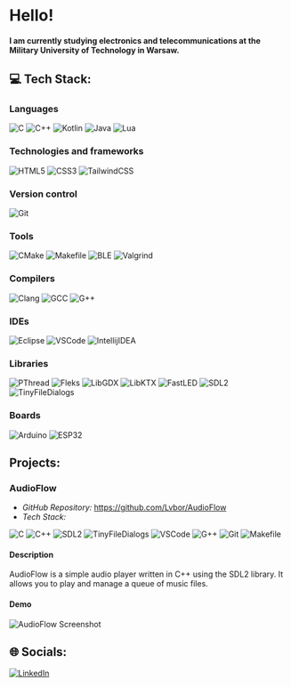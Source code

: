 # Hello!
#### I am currently studying electronics and telecommunications at the Military University of Technology in Warsaw. 
## 💻 Tech Stack:
### Languages
![C](https://img.shields.io/badge/c-%2300599C.svg?style=for-the-badge&logo=c&logoColor=white) 
![C++](https://img.shields.io/badge/c++-%2300599C.svg?style=for-the-badge&logo=c%2B%2B&logoColor=white) 
![Kotlin](https://img.shields.io/badge/kotlin-%230095D5.svg?style=for-the-badge&logo=kotlin&logoColor=white) 
![Java](https://img.shields.io/badge/java-%23ED8B00.svg?style=for-the-badge&logo=java&logoColor=white) 
![Lua](https://img.shields.io/badge/lua-%232C2D72.svg?style=for-the-badge&logo=lua&logoColor=white)

### Technologies and frameworks
![HTML5](https://img.shields.io/badge/html5-%23E34F26.svg?style=for-the-badge&logo=html5&logoColor=white) ![CSS3](https://img.shields.io/badge/css3-%231572B6.svg?style=for-the-badge&logo=css3&logoColor=white) ![TailwindCSS](https://img.shields.io/badge/tailwindcss-%2338B2AC.svg?style=for-the-badge&logo=tailwind-css&logoColor=white) 

### Version control
![Git](https://img.shields.io/badge/git-%23FF0000.svg?style=for-the-badge&logo=git&logoColor=white)

### Tools 
![CMake](https://img.shields.io/badge/CMake-%23008FBA.svg?style=for-the-badge&logo=cmake&logoColor=white) ![Makefile](https://img.shields.io/badge/makefile-ffa500?style=for-the-badge)  ![BLE](https://img.shields.io/badge/BLE-%23190094.svg?style=for-the-badge&logo=bluetooth&logoColor=white)  ![Valgrind](https://img.shields.io/badge/Valgrind-008000?style=for-the-badge)

### Compilers 
![Clang](https://img.shields.io/badge/clang-2B7489?style=for-the-badge) ![GCC](https://img.shields.io/badge/gcc-CD853F?style=for-the-badge) ![G++](https://img.shields.io/badge/g++-CD853F?style=for-the-badge)

### IDEs
![Eclipse](https://img.shields.io/badge/eclipse-%23190094.svg?style=for-the-badge&logo=eclipse&logoColor=white) ![VSCode](https://img.shields.io/badge/VSCode-007ACC?style=for-the-badge) ![IntellijIDEA](https://img.shields.io/badge/intellij_idea-000000?style=for-the-badge)

### Libraries
![PThread](https://img.shields.io/badge/pthread-222222?style=for-the-badge) ![Fleks](https://img.shields.io/badge/Fleks-999900?style=for-the-badge) ![LibGDX](https://img.shields.io/badge/libgdx-FF0000?style=for-the-badge) ![LibKTX](https://img.shields.io/badge/libktx-007ACC?style=for-the-badge) ![FastLED](https://img.shields.io/badge/fastled-870099?style=for-the-badge) ![SDL2](https://img.shields.io/badge/SDL2-173556?style=for-the-badge) ![TinyFileDialogs](https://img.shields.io/badge/tiny_file_dialogs-444444?style=for-the-badge)

### Boards
![Arduino](https://img.shields.io/badge/arduino-%2300979C.svg?style=for-the-badge&logo=arduino&logoColor=white) ![ESP32](https://img.shields.io/badge/esp32-000000?style=for-the-badge)

## Projects:

### AudioFlow
- *GitHub Repository:* https://github.com/Lvbor/AudioFlow
- *Tech Stack:*

![C](https://img.shields.io/badge/c-%2300599C.svg?style=for-the-badge&logo=c&logoColor=white) ![C++](https://img.shields.io/badge/c++-%2300599C.svg?style=for-the-badge&logo=c%2B%2B&logoColor=white) ![SDL2](https://img.shields.io/badge/SDL2-173556?style=for-the-badge) ![TinyFileDialogs](https://img.shields.io/badge/tiny_file_dialogs-444444?style=for-the-badge) ![VSCode](https://img.shields.io/badge/VSCode-007ACC?style=for-the-badge) ![G++](https://img.shields.io/badge/g++-CD853F?style=for-the-badge) ![Git](https://img.shields.io/badge/Git-FF0000?style=for-the-badge) ![Makefile](https://img.shields.io/badge/makefile-ffa500?style=for-the-badge) 

#### Description
AudioFlow is a simple audio player written in C++ using the SDL2 library. It allows you to play and manage a queue of music files.
#### Demo
![AudioFlow Screenshot](https://i.imgur.com/KGWa0Xe.png)

## 🌐 Socials:
[![LinkedIn](https://img.shields.io/badge/linkedin-%230A66C2.svg?style=for-the-badge&logo=linkedin&logoColor=white)](https://linkedin.com/in/https://www.linkedin.com/in/lvbor/) 


